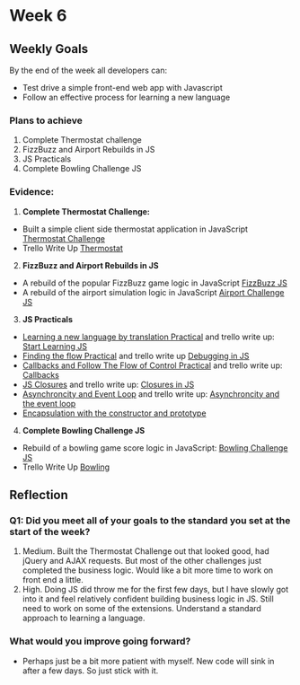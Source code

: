 # Week 6
## Weekly Goals
By the end of the week all developers can:

* Test drive a simple front-end web app with Javascript
* Follow an effective process for learning a new language

### Plans to achieve
1. Complete Thermostat challenge
2. FizzBuzz and Airport Rebuilds in JS
3. JS Practicals
4. Complete Bowling Challenge JS

### Evidence:
1. **Complete Thermostat Challenge:**

* Built a simple client side thermostat application in JavaScript [Thermostat Challenge](https://github.com/chriswhitehouse/thermostat)
* Trello Write Up [Thermostat](https://trello.com/c/MIRUb0l4)

2. **FizzBuzz and Airport Rebuilds in JS**

* A rebuild of the popular FizzBuzz game logic in JavaScript [FizzBuzz JS](https://github.com/chriswhitehouse/fizz_buzz_js)
* A rebuild of the airport simulation logic in JavaScript [Airport Challenge JS](https://github.com/chriswhitehouse/airport_challenge_js)

3. **JS Practicals**

* [Learning a new language by translation Practical](https://github.com/chriswhitehouse/learning_a_new_language_by_translation/tree/main/Projects/learning_a_new_language_by_translation) and trello write up: [Start Learning JS](https://trello.com/c/R3sQV1km)
* [Finding the flow Practical](https://github.com/chriswhitehouse/skills-workshops/tree/master/week-5/following_the_flow_and_getting_visibility_in_javascript_es6) and trello write up [Debugging in JS](https://trello.com/c/LtNw9eqN)
* [Callbacks and Follow The Flow of Control Practical](https://github.com/chriswhitehouse/skills-workshops/tree/master/week-5/callbacks_following_the_flow_of_control) and trello write up: [Callbacks](https://trello.com/c/qwKWAUzw)
* [JS Closures](https://hackmd.io/cIFsMAqISHqVHN_-p9hY0Q) and trello write up: [Closures in JS](https://trello.com/c/FC5kp9PE)
* [Asynchroncity and Event Loop](https://github.com/chriswhitehouse/skills-workshops/blob/master/week-5/async_JS.md) and trello write up: [Asynchroncity and the event loop](https://trello.com/c/ZCn4RJ6T)
* [Encapsulation with the constructor and prototype](https://github.com/chriswhitehouse/skills-workshops/tree/master/week-5/encapsulation_with_constructor_and_prototype_pattern)

4. **Complete Bowling Challenge JS**

* Rebuild of a bowling game score logic in JavaScript: [Bowling Challenge JS](https://github.com/chriswhitehouse/bowling-challenge/tree/master)
* Trello Write Up [Bowling](https://trello.com/c/CUaaRHa9)

## Reflection

### Q1: Did you meet all of your goals to the standard you set at the start of the week?

1. Medium. Built the Thermostat Challenge out that looked good, had jQuery and AJAX requests. But most of the other challenges just completed the business logic. Would like a bit more time to work on front end a little.
2. High. Doing JS did throw me for the first few days, but I have slowly got into it and feel relatively confident building business logic in JS. Still need to work on some of the extensions. Understand a standard approach to learning a language.


### What would you improve going forward?

* Perhaps just be a bit more patient with myself. New code will sink in after a few days. So just stick with it.
